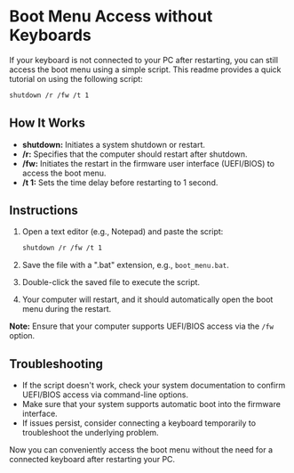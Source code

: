 # Boot Menu Access without Keyboards

If your keyboard is not connected to your PC after restarting, you can still access the boot menu using a simple script. This readme provides a quick tutorial on using the following script:

```bash
shutdown /r /fw /t 1
```

## How It Works

- **shutdown:** Initiates a system shutdown or restart.
- **/r:** Specifies that the computer should restart after shutdown.
- **/fw:** Initiates the restart in the firmware user interface (UEFI/BIOS) to access the boot menu.
- **/t 1:** Sets the time delay before restarting to 1 second.

## Instructions

1. Open a text editor (e.g., Notepad) and paste the script:

    ```bash
    shutdown /r /fw /t 1
    ```

2. Save the file with a ".bat" extension, e.g., `boot_menu.bat`.

3. Double-click the saved file to execute the script.

4. Your computer will restart, and it should automatically open the boot menu during the restart.

**Note:** Ensure that your computer supports UEFI/BIOS access via the `/fw` option.

## Troubleshooting

- If the script doesn't work, check your system documentation to confirm UEFI/BIOS access via command-line options.
- Make sure that your system supports automatic boot into the firmware interface.
- If issues persist, consider connecting a keyboard temporarily to troubleshoot the underlying problem.

Now you can conveniently access the boot menu without the need for a connected keyboard after restarting your PC.
